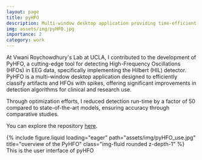```yaml
---
layout: page
title: pyHFO
description: Multi-window desktop application providing time-efficient HFO detection algorithms for artifact and HFO with spike classification
img: assets/img/pyHFO.jpg
importance: 2
category: work
---
```


At Vwani Roychowdhury's Lab at UCLA, I contributed to the development of PyHFO, a cutting-edge tool for detecting High-Frequency Oscillations (HFOs) in EEG data, specifically implementing the Hilbert (HIL) detector. PyHFO is a multi-window desktop application designed to efficiently classify artifacts and HFOs with spikes, offering significant improvements in detection algorithms for clinical and research use.

Through optimization efforts, I reduced detection run-time by a factor of 50 compared to state-of-the-art models, ensuring accuracy through comparative studies.

You can explore the repository <a href="https://github.com/roychowdhuryresearch/pyHFO"> here</a>.

<div class="row">
    <div class="col-sm mt-3 mt-md-0">
        {% include figure.liquid loading="eager" path="assets/img/pyHFO_use.jpg" title="overview of the PyHFO" class="img-fluid rounded z-depth-1" %}
    </div>
</div>
<div class="caption">
    This is the user interface of pyHFO
</div>
